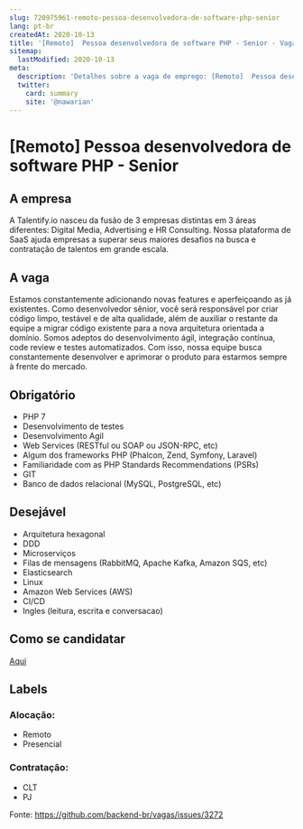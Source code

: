 ```yaml
---
slug: 720975961-remoto-pessoa-desenvolvedora-de-software-php-senior
lang: pt-br
createdAt: 2020-10-13
title: '[Remoto]  Pessoa desenvolvedora de software PHP - Senior - Vaga de Emprego'
sitemap:
  lastModified: 2020-10-13
meta:
  description: 'Detalhes sobre a vaga de emprego: [Remoto]  Pessoa desenvolvedora de software PHP - Senior'
  twitter:
    card: summary
    site: '@nawarian'
---
```


# [Remoto]  Pessoa desenvolvedora de software PHP - Senior

## A empresa
A Talentify.io nasceu da fusão de 3 empresas distintas em 3 áreas diferentes: Digital Media, Advertising e HR Consulting. Nossa plataforma de SaaS ajuda empresas a superar seus maiores desafios na  busca e contratação de talentos em grande escala.
## A vaga
Estamos constantemente adicionando novas features e aperfeiçoando as já existentes. Como desenvolvedor sênior, você será responsável por criar código limpo, testável e de alta qualidade, além de auxiliar o restante da equipe a migrar código existente para a nova arquitetura orientada a domínio. Somos adeptos do desenvolvimento ágil, integração contínua, code review e testes automatizados. Com isso, nossa equipe busca constantemente desenvolver e aprimorar o produto para estarmos sempre à frente do mercado.


## Obrigatório
- PHP 7
- Desenvolvimento de testes
- Desenvolvimento Agil
- Web Services (RESTful ou SOAP ou JSON-RPC, etc)
- Algum dos frameworks PHP (Phalcon, Zend, Symfony, Laravel)
- Familiaridade com as PHP Standards Recommendations (PSRs)
- GIT
- Banco de dados relacional (MySQL, PostgreSQL, etc)
## Desejável
- Arquitetura hexagonal
- DDD
- Microserviços
- Filas de mensagens (RabbitMQ, Apache Kafka, Amazon SQS, etc)
- Elasticsearch
- Linux
- Amazon Web Services (AWS)
- CI/CD
- Ingles (leitura, escrita e conversacao)  


## Como se candidatar
[Aqui](https://talentify-brasil.talentify.io/job/desenvolvedor-php-sr-barueri-sp-talentify--3?utm_source=gnumoksha)

## Labels

### Alocação:
- Remoto
- Presencial

### Contratação:
- CLT
- PJ

Fonte: https://github.com/backend-br/vagas/issues/3272